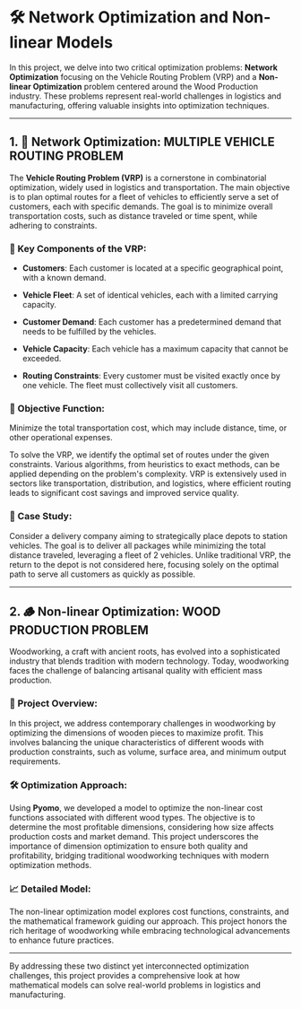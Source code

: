# 🛠️ Network Optimization and Non-linear Models

In this project, we delve into two critical optimization problems: **Network Optimization** focusing on the Vehicle Routing Problem (VRP) and a **Non-linear Optimization** problem centered around the Wood Production industry. These problems represent real-world challenges in logistics and manufacturing, offering valuable insights into optimization techniques.

---

## 1. 🚚 Network Optimization: MULTIPLE VEHICLE ROUTING PROBLEM

The **Vehicle Routing Problem (VRP)** is a cornerstone in combinatorial optimization, widely used in logistics and transportation. The main objective is to plan optimal routes for a fleet of vehicles to efficiently serve a set of customers, each with specific demands. The goal is to minimize overall transportation costs, such as distance traveled or time spent, while adhering to constraints.

### 🧩 Key Components of the VRP:

- **Customers**: Each customer is located at a specific geographical point, with a known demand.
  
- **Vehicle Fleet**: A set of identical vehicles, each with a limited carrying capacity.

- **Customer Demand**: Each customer has a predetermined demand that needs to be fulfilled by the vehicles.

- **Vehicle Capacity**: Each vehicle has a maximum capacity that cannot be exceeded.

- **Routing Constraints**: Every customer must be visited exactly once by one vehicle. The fleet must collectively visit all customers.

### 🎯 Objective Function:
Minimize the total transportation cost, which may include distance, time, or other operational expenses.

To solve the VRP, we identify the optimal set of routes under the given constraints. Various algorithms, from heuristics to exact methods, can be applied depending on the problem's complexity. VRP is extensively used in sectors like transportation, distribution, and logistics, where efficient routing leads to significant cost savings and improved service quality.

### 🚀 Case Study:
Consider a delivery company aiming to strategically place depots to station vehicles. The goal is to deliver all packages while minimizing the total distance traveled, leveraging a fleet of 2 vehicles. Unlike traditional VRP, the return to the depot is not considered here, focusing solely on the optimal path to serve all customers as quickly as possible.

---

## 2. 🪵 Non-linear Optimization: WOOD PRODUCTION PROBLEM

Woodworking, a craft with ancient roots, has evolved into a sophisticated industry that blends tradition with modern technology. Today, woodworking faces the challenge of balancing artisanal quality with efficient mass production.

### 🌳 Project Overview:
In this project, we address contemporary challenges in woodworking by optimizing the dimensions of wooden pieces to maximize profit. This involves balancing the unique characteristics of different woods with production constraints, such as volume, surface area, and minimum output requirements.

### 🛠️ Optimization Approach:
Using **Pyomo**, we developed a model to optimize the non-linear cost functions associated with different wood types. The objective is to determine the most profitable dimensions, considering how size affects production costs and market demand. This project underscores the importance of dimension optimization to ensure both quality and profitability, bridging traditional woodworking techniques with modern optimization methods.

### 📈 Detailed Model:
The non-linear optimization model explores cost functions, constraints, and the mathematical framework guiding our approach. This project honors the rich heritage of woodworking while embracing technological advancements to enhance future practices.

---

By addressing these two distinct yet interconnected optimization challenges, this project provides a comprehensive look at how mathematical models can solve real-world problems in logistics and manufacturing.



